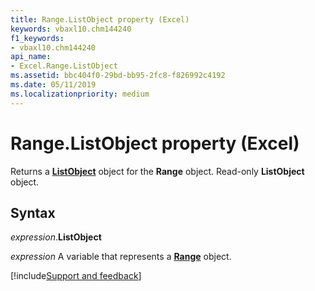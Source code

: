 ```yaml
---
title: Range.ListObject property (Excel)
keywords: vbaxl10.chm144240
f1_keywords:
- vbaxl10.chm144240
api_name:
- Excel.Range.ListObject
ms.assetid: bbc404f0-29bd-bb95-2fc8-f826992c4192
ms.date: 05/11/2019
ms.localizationpriority: medium
---
```



# Range.ListObject property (Excel)

Returns a **[ListObject](Excel.ListObject.md)** object for the **Range** object. Read-only **ListObject** object.


## Syntax

_expression_.**ListObject**

_expression_ A variable that represents a **[Range](excel.range(object).md)** object.




[!include[Support and feedback](~/includes/feedback-boilerplate.md)]